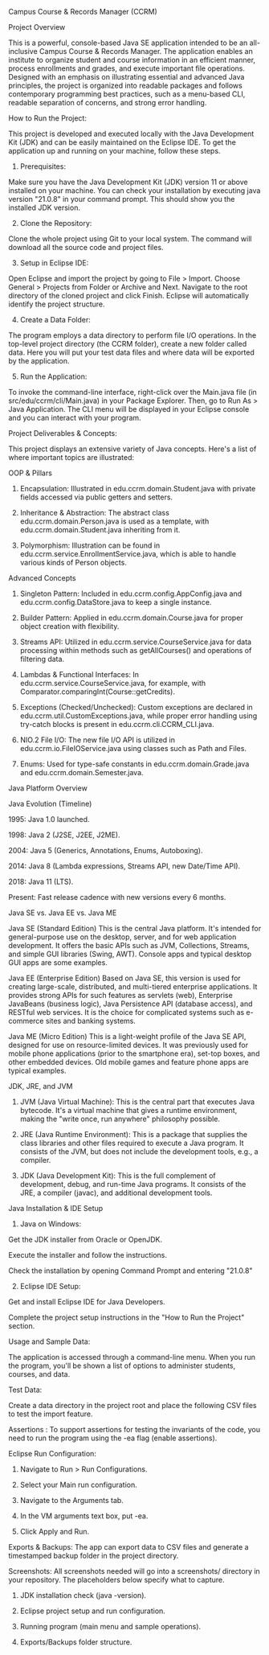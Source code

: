 Campus Course & Records Manager (CCRM)

Project Overview

This is a powerful, console-based Java SE application intended to be an all-inclusive Campus Course & Records Manager. The application enables an institute to organize student and course information in an efficient manner, process enrollments and grades, and execute important file operations. Designed with an emphasis on illustrating essential and advanced Java principles, the project is organized into readable packages and follows contemporary programming best practices, such as a menu-based CLI, readable separation of concerns, and strong error handling.

 How to Run the Project:
 
This project is developed and executed locally with the Java Development Kit (JDK) and can be easily maintained on the Eclipse IDE. To get the application up and running on your machine, follow these steps.

1) Prerequisites:

Make sure you have the Java Development Kit (JDK) version 11 or above installed on your machine. You can check your installation by executing java version "21.0.8"  in your command prompt. This should show you the installed JDK version.

2) Clone the Repository:

Clone the whole project using Git to your local system. The command will download all the source code and project files.

3) Setup in Eclipse IDE:

Open Eclipse and import the project by going to File > Import.
Choose General > Projects from Folder or Archive and Next.
Navigate to the root directory of the cloned project and click Finish. Eclipse will automatically identify the project structure.

4) Create a Data Folder:

The program employs a data directory to perform file I/O operations. In the top-level project directory (the CCRM folder), create a new folder called data. Here you will put your test data files and where data will be exported by the application.

5) Run the Application:

To invoke the command-line interface, right-click over the Main.java file (in src/edu/ccrm/cli/Main.java) in your Package Explorer. Then, go to Run As > Java Application. The CLI menu will be displayed in your Eclipse console and you can interact with your program.

Project Deliverables & Concepts:

This project displays an extensive variety of Java concepts. Here's a list of where important topics are illustrated:

OOP & Pillars

1) Encapsulation: Illustrated in edu.ccrm.domain.Student.java with private fields accessed via public getters and setters.

2) Inheritance & Abstraction: The abstract class edu.ccrm.domain.Person.java is used as a template, with edu.ccrm.domain.Student.java inheriting from it.

3) Polymorphism: Illustration can be found in edu.ccrm.service.EnrollmentService.java, which is able to handle various kinds of Person objects.

Advanced Concepts

1) Singleton Pattern: Included in edu.ccrm.config.AppConfig.java and edu.ccrm.config.DataStore.java to keep a single instance.

2) Builder Pattern: Applied in edu.ccrm.domain.Course.java for proper object creation with flexibility.

3) Streams API: Utilized in edu.ccrm.service.CourseService.java for data processing within methods such as getAllCourses() and operations of filtering data.

4) Lambdas & Functional Interfaces: In edu.ccrm.service.CourseService.java, for example, with Comparator.comparingInt(Course::getCredits).

5) Exceptions (Checked/Unchecked): Custom exceptions are declared in edu.ccrm.util.CustomExceptions.java, while proper error handling using try-catch blocks is present in edu.ccrm.cli.CCRM_CLI.java.

6) NIO.2 File I/O: The new file I/O API is utilized in edu.ccrm.io.FileIOService.java using classes such as Path and Files.

7) Enums: Used for type-safe constants in edu.ccrm.domain.Grade.java and edu.ccrm.domain.Semester.java.

Java Platform Overview

Java Evolution (Timeline)

1995: Java 1.0 launched.

1998: Java 2 (J2SE, J2EE, J2ME).

2004: Java 5 (Generics, Annotations, Enums, Autoboxing).

2014: Java 8 (Lambda expressions, Streams API, new Date/Time API).

2018: Java 11 (LTS).

Present: Fast release cadence with new versions every 6 months.

Java SE vs. Java EE vs. Java ME

Java SE (Standard Edition)
This is the central Java platform. It's intended for general-purpose use on the desktop, server, and for web application development. It offers the basic APIs such as JVM, Collections, Streams, and simple GUI libraries (Swing, AWT). Console apps and typical desktop GUI apps are some examples.

Java EE (Enterprise Edition)
Based on Java SE, this version is used for creating large-scale, distributed, and multi-tiered enterprise applications. It provides strong APIs for such features as servlets (web), Enterprise JavaBeans (business logic), Java Persistence API (database access), and RESTful web services. It is the choice for complicated systems such as e-commerce sites and banking systems.

Java ME (Micro Edition)
This is a light-weight profile of the Java SE API, designed for use on resource-limited devices. It was previously used for mobile phone applications (prior to the smartphone era), set-top boxes, and other embedded devices. Old mobile games and feature phone apps are typical examples.

  JDK, JRE, and JVM

  1)   JVM (Java Virtual Machine): This is the central part that executes Java bytecode. It's a virtual machine that gives a runtime environment, making the "write once, run anywhere" philosophy possible.

  2)   JRE (Java Runtime Environment): This is a package that supplies the class libraries and other files required to execute a Java program. It consists of the JVM, but does not include the development tools, e.g., a compiler.

  3)   JDK (Java Development Kit): This is the full complement of development, debug, and run-time Java programs. It consists of the JRE, a compiler (javac), and additional development tools.
  
Java Installation & IDE Setup
  
1) Java on Windows:

Get the JDK installer from Oracle or OpenJDK.

Execute the installer and follow the instructions.

Check the installation by opening Command Prompt and entering "21.0.8"


2) Eclipse IDE Setup:

Get and install Eclipse IDE for Java Developers.

Complete the project setup instructions in the "How to Run the Project" section.


Usage and Sample Data:

The application is accessed through a command-line menu. When you run the program, you'll be shown a list of options to administer students, courses, and data.

Test Data:

Create a data directory in the project root and place the following CSV files to test the import feature.

Assertions : 
To support assertions for testing the invariants of the code, you need to run the program using the -ea flag (enable assertions).

Eclipse Run Configuration:

1) Navigate to Run > Run Configurations.

2) Select your Main run configuration.

3) Navigate to the Arguments tab.

4) In the VM arguments text box, put -ea.

5) Click Apply and Run.

Exports & Backups: 
The app can export data to CSV files and generate a timestamped backup folder in the project directory.

Screenshots: 
All screenshots needed will go into a screenshots/ directory in your repository. The placeholders below specify what to capture.

1) JDK installation check (java -version).

2) Eclipse project setup and run configuration.

3) Running program (main menu and sample operations).

4) Exports/Backups folder structure.
  
